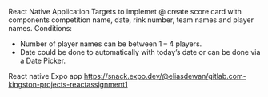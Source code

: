 React Native Application
Targets to implemet
@ create score card with components competition name, date, rink number, team names and player names.
Conditions:
- Number of player names can be between 1 – 4 players.
- Date could be done to automatically with today’s date or can be done via a Date Picker.


React native Expo app 
https://snack.expo.dev/@eliasdewan/gitlab.com-kingston-projects-reactassignment1
